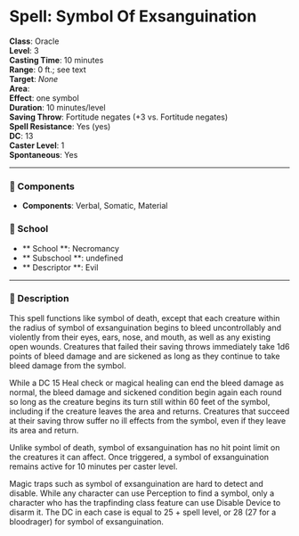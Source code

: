 
# Spell: Symbol Of Exsanguination
**Class**: Oracle  
**Level**: 3  
**Casting Time**: 10 minutes  
**Range**: 0 ft.; see text  
**Target**: _None_  
**Area**:   
**Effect**: one symbol  
**Duration**: 10 minutes/level  
**Saving Throw**: Fortitude negates (+3 vs. Fortitude negates)  
**Spell Resistance**: Yes (yes)  
**DC**: 13  
**Caster Level**: 1  
**Spontaneous**: Yes

---

### 🔮 Components
- **Components**: Verbal, Somatic, Material

### 🏫 School
- ** School **: Necromancy
- ** Subschool **: undefined
- ** Descriptor **: Evil
---

### 📜 Description
This spell functions like symbol of death, except that each creature within the radius of symbol of exsanguination begins to bleed uncontrollably and violently from their eyes, ears, nose, and mouth, as well as any existing open wounds. Creatures that failed their saving throws immediately take 1d6 points of bleed damage and are sickened as long as they continue to take bleed damage from the symbol.

While a DC 15 Heal check or magical healing can end the bleed damage as normal, the bleed damage and sickened condition begin again each round so long as the creature begins its turn still within 60 feet of the symbol, including if the creature leaves the area and returns. Creatures that succeed at their saving throw suffer no ill effects from the symbol, even if they leave its area and return.

Unlike symbol of death, symbol of exsanguination has no hit point limit on the creatures it can affect. Once triggered, a symbol of exsanguination remains active for 10 minutes per caster level.

Magic traps such as symbol of exsanguination are hard to detect and disable. While any character can use Perception to find a symbol, only a character who has the trapfinding class feature can use Disable Device to disarm it. The DC in each case is equal to 25 + spell level, or 28 (27 for a bloodrager) for symbol of exsanguination.
